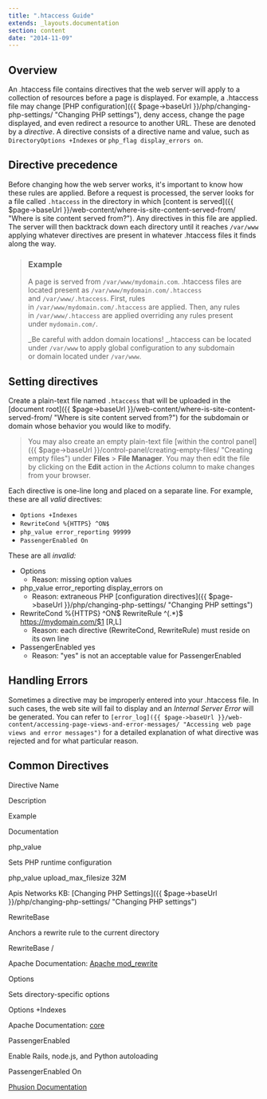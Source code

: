 ```yaml
---
title: ".htaccess Guide"
extends: _layouts.documentation
section: content
date: "2014-11-09"
---
```


## Overview

An .htaccess file contains directives that the web server will apply to a collection of resources before a page is displayed. For example, a .htaccess file may change [PHP configuration]({{ $page->baseUrl }}/php/changing-php-settings/ "Changing PHP settings"), deny access, change the page displayed, and even redirect a resource to another URL. These are denoted by a _directive_. A directive consists of a directive name and value, such as `DirectoryOptions +Indexes` or `php_flag display_errors on`.

## Directive precedence

Before changing how the web server works, it's important to know how these rules are applied. Before a request is processed, the server looks for a file called `.htaccess` in the directory in which [content is served]({{ $page->baseUrl }}/web-content/where-is-site-content-served-from/ "Where is site content served from?"). Any directives in this file are applied. The server will then backtrack down each directory until it reaches `/var/www` applying whatever directives are present in whatever .htaccess files it finds along the way.

> ### Example
> 
> A page is served from `/var/www/mydomain.com`. .htaccess files are located present as `/var/www/mydomain.com/.htaccess` and `/var/www/.htaccess`. First, rules in `/var/www/mydomain.com/.htaccess` are applied. Then, any rules in `/var/www/.htaccess` are applied overriding any rules present under `mydomain.com/`.
> 
> _Be careful with addon domain locations! _.htaccess can be located under `/var/www` to apply global configuration to any subdomain or domain located under `/var/www`.

## Setting directives

Create a plain-text file named `.htaccess` that will be uploaded in the [document root]({{ $page->baseUrl }}/web-content/where-is-site-content-served-from/ "Where is site content served from?") for the subdomain or domain whose behavior you would like to modify.

> You may also create an empty plain-text file [within the control panel]({{ $page->baseUrl }}/control-panel/creating-empty-files/ "Creating empty files") under **Files** > **File Manager**. You may then edit the file by clicking on the **Edit** action in the _Actions_ column to make changes from your browser.

Each directive is one-line long and placed on a separate line. For example, these are all _valid_ directives:

- `Options +Indexes`
- `RewriteCond %{HTTPS} ^ON$`
- `php_value error_reporting 99999`
- `PassengerEnabled On`

These are all _invalid:_

- Options
    - Reason: missing option values
- php\_value error\_reporting display\_errors on
    - Reason: extraneous PHP [configuration directives]({{ $page->baseUrl }}/php/changing-php-settings/ "Changing PHP settings")
- RewriteCond %{HTTPS} ^ON$ RewriteRule ^(.\*)$ https://mydomain.com/$1 \[R,L\]
    - Reason: each directive (RewriteCond, RewriteRule) must reside on its own line
- PassengerEnabled yes
    - Reason: "yes" is not an acceptable value for PassengerEnabled

## Handling Errors

Sometimes a directive may be improperly entered into your .htaccess file. In such cases, the web site will fail to display and an _Internal Server Error_ will be generated. You can refer to `[error_log]({{ $page->baseUrl }}/web-content/accessing-page-views-and-error-messages/ "Accessing web page views and error messages")` for a detailed explanation of what directive was rejected and for what particular reason.

## Common Directives

Directive Name

Description

Example

Documentation

php\_value

Sets PHP runtime configuration

php\_value upload\_max\_filesize 32M

Apis Networks KB: [Changing PHP Settings]({{ $page->baseUrl }}/php/changing-php-settings/ "Changing PHP settings")

RewriteBase

Anchors a rewrite rule to the current directory

RewriteBase /

Apache Documentation: [Apache mod\_rewrite](http://httpd.apache.org/docs/2.2/rewrite/)

Options

Sets directory-specific options

Options +Indexes

Apache Documentation: [core](http://httpd.apache.org/docs/current/mod/core.html#options)

PassengerEnabled

Enable Rails, node.js, and Python autoloading

PassengerEnabled On

[Phusion Documentation](https://www.phusionpassenger.com/documentation/Users%20guide%20Apache.html#PassengerEnabled)
